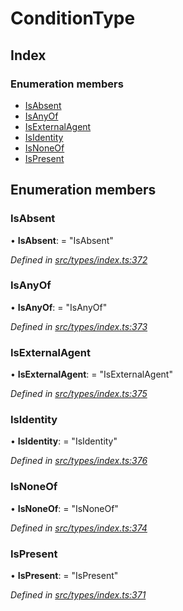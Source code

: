 # ConditionType

## Index

### Enumeration members

* [IsAbsent](conditiontype.md#isabsent)
* [IsAnyOf](conditiontype.md#isanyof)
* [IsExternalAgent](conditiontype.md#isexternalagent)
* [IsIdentity](conditiontype.md#isidentity)
* [IsNoneOf](conditiontype.md#isnoneof)
* [IsPresent](conditiontype.md#ispresent)

## Enumeration members

### IsAbsent

• **IsAbsent**: = "IsAbsent"

_Defined in_ [_src/types/index.ts:372_](https://github.com/PolymathNetwork/polymesh-sdk/blob/bf2b7a12/src/types/index.ts#L372)

### IsAnyOf

• **IsAnyOf**: = "IsAnyOf"

_Defined in_ [_src/types/index.ts:373_](https://github.com/PolymathNetwork/polymesh-sdk/blob/bf2b7a12/src/types/index.ts#L373)

### IsExternalAgent

• **IsExternalAgent**: = "IsExternalAgent"

_Defined in_ [_src/types/index.ts:375_](https://github.com/PolymathNetwork/polymesh-sdk/blob/bf2b7a12/src/types/index.ts#L375)

### IsIdentity

• **IsIdentity**: = "IsIdentity"

_Defined in_ [_src/types/index.ts:376_](https://github.com/PolymathNetwork/polymesh-sdk/blob/bf2b7a12/src/types/index.ts#L376)

### IsNoneOf

• **IsNoneOf**: = "IsNoneOf"

_Defined in_ [_src/types/index.ts:374_](https://github.com/PolymathNetwork/polymesh-sdk/blob/bf2b7a12/src/types/index.ts#L374)

### IsPresent

• **IsPresent**: = "IsPresent"

_Defined in_ [_src/types/index.ts:371_](https://github.com/PolymathNetwork/polymesh-sdk/blob/bf2b7a12/src/types/index.ts#L371)

